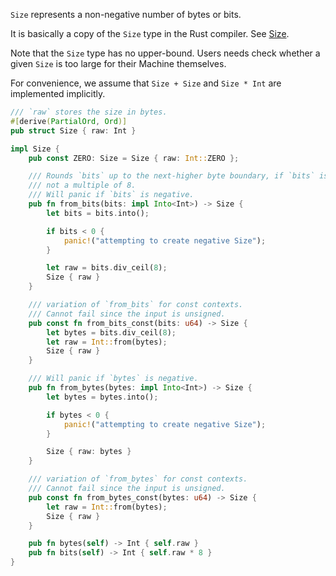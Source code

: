 `Size` represents a non-negative number of bytes or bits.

It is basically a copy of the `Size` type in the Rust compiler.
See [Size](https://doc.rust-lang.org/nightly/nightly-rustc/rustc_target/abi/struct.Size.html).

Note that the `Size` type has no upper-bound.
Users needs check whether a given `Size` is too large for their Machine themselves.

For convenience, we assume that `Size + Size` and `Size * Int` are implemented implicitly.

```rust
/// `raw` stores the size in bytes.
#[derive(PartialOrd, Ord)]
pub struct Size { raw: Int }

impl Size {
    pub const ZERO: Size = Size { raw: Int::ZERO };

    /// Rounds `bits` up to the next-higher byte boundary, if `bits` is
    /// not a multiple of 8.
    /// Will panic if `bits` is negative.
    pub fn from_bits(bits: impl Into<Int>) -> Size {
        let bits = bits.into();

        if bits < 0 {
            panic!("attempting to create negative Size");
        }

        let raw = bits.div_ceil(8);
        Size { raw }
    }

    /// variation of `from_bits` for const contexts.
    /// Cannot fail since the input is unsigned.
    pub const fn from_bits_const(bits: u64) -> Size {
        let bytes = bits.div_ceil(8);
        let raw = Int::from(bytes);
        Size { raw }
    }

    /// Will panic if `bytes` is negative.
    pub fn from_bytes(bytes: impl Into<Int>) -> Size {
        let bytes = bytes.into();

        if bytes < 0 {
            panic!("attempting to create negative Size");
        }

        Size { raw: bytes }
    }

    /// variation of `from_bytes` for const contexts.
    /// Cannot fail since the input is unsigned.
    pub const fn from_bytes_const(bytes: u64) -> Size {
        let raw = Int::from(bytes);
        Size { raw }
    }

    pub fn bytes(self) -> Int { self.raw }
    pub fn bits(self) -> Int { self.raw * 8 }
}
```
